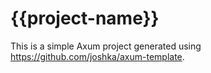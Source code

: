 # {{project-name}}

This is a simple Axum project generated using <https://github.com/joshka/axum-template>.
